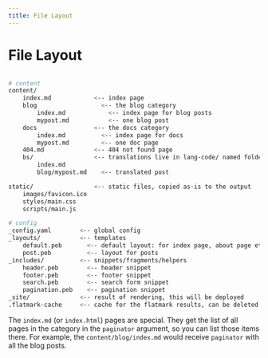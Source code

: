 ```yaml
---
title: File Layout
---
```


# File Layout

```bash

# content
content/
    index.md            <-- index page
    blog                  <-- the blog category
        index.md            <-- index page for blog posts
        mypost.md           <-- one blog post
    docs                <-- the docs category
        index.md          <-- index page for docs
        mypost.md         <-- one doc page
    404.md              <-- 404 not found page
    bs/                 <-- translations live in lang-code/ named folders
        index.md
        blog/mypost.md    <-- translated post

static/                 <-- static files, copied as-is to the output
    images/favicon.ico
    styles/main.css
    scripts/main.js

# config
_config.yaml        <-- global config
_layouts/           <-- templates
    default.peb       <-- default layout: for index page, about page etc
    post.peb          <-- layout for posts
_includes/          <-- snippets/fragments/helpers
    header.peb        <-- header snippet
    footer.peb        <-- footer snippet
    search.peb        <-- search form snippet
    pagination.peb    <-- pagination snippet
_site/              <-- result of rendering, this will be deployed
.flatmark-cache     <-- cache for the flatmark results, can be deleted
```

The `index.md` (or `index.html`) pages are special.
They get the list of all pages in the category in the `paginator` argument, so you can list those items there.
For example, the `content/blog/index.md` would receive `paginator` with all the blog posts.
